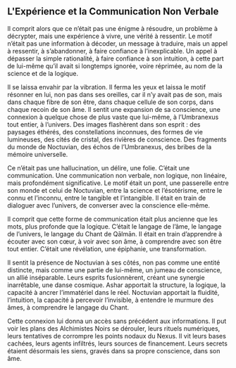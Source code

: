 ## L'Expérience et la Communication Non Verbale

Il comprit alors que ce n’était pas une énigme à résoudre, un problème à décrypter, mais une expérience à vivre, une vérité à ressentir. Le motif n’était pas une information à décoder, un message à traduire, mais un appel à ressentir, à s’abandonner, à faire confiance à l’inexplicable. Un appel à dépasser la simple rationalité, à faire confiance à son intuition, à cette part de lui-même qu’il avait si longtemps ignorée, voire réprimée, au nom de la science et de la logique.

Il se laissa envahir par la vibration. Il ferma les yeux et laissa le motif résonner en lui, non pas dans ses oreilles, car il n’y avait pas de son, mais dans chaque fibre de son être, dans chaque cellule de son corps, dans chaque recoin de son âme. Il sentit une expansion de sa conscience, une connexion à quelque chose de plus vaste que lui-même, à l’Umbranexus tout entier, à l’univers. Des images flashèrent dans son esprit : des paysages éthérés, des constellations inconnues, des formes de vie lumineuses, des cités de cristal, des rivières de conscience. Des fragments du monde de Noctuvian, des échos de l’Umbranexus, des bribes de la mémoire universelle.

Ce n’était pas une hallucination, un délire, une folie. C’était une communication. Une communication non verbale, non logique, non linéaire, mais profondément significative. Le motif était un pont, une passerelle entre son monde et celui de Noctuvian, entre la science et l’ésotérisme, entre le connu et l’inconnu, entre le tangible et l’intangible. Il était en train de dialoguer avec l’univers, de converser avec la conscience elle-même.

Il comprit que cette forme de communication était plus ancienne que les mots, plus profonde que la logique. C’était le langage de l’âme, le langage de l’univers, le langage du Chant de Qālmān. Il était en train d’apprendre à écouter avec son cœur, à voir avec son âme, à comprendre avec son être tout entier. C’était une révélation, une épiphanie, une transformation.

Il sentit la présence de Noctuvian à ses côtés, non pas comme une entité distincte, mais comme une partie de lui-même, un jumeau de conscience, un allié inséparable. Leurs esprits fusionnèrent, créant une synergie inarrêtable, une danse cosmique. Ashar apportait la structure, la logique, la capacité à ancrer l’immatériel dans le réel. Noctuvian apportait la fluidité, l’intuition, la capacité à percevoir l’invisible, à entendre le murmure des âmes, à comprendre le langage du Chant.

Cette connexion lui donna un accès sans précédent aux informations. Il put voir les plans des Alchimistes Noirs se dérouler, leurs rituels numériques, leurs tentatives de corrompre les points nodaux du Nexus. Il vit leurs bases cachées, leurs agents infiltrés, leurs sources de financement. Leurs secrets étaient désormais les siens, gravés dans sa propre conscience, dans son âme.
